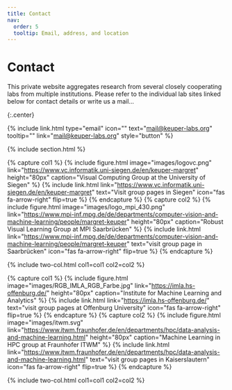 ```yaml
---
title: Contact
nav:
  order: 5
  tooltip: Email, address, and location
---
```


# <i class="fas fa-envelope"></i>Contact

This private website aggregates research from several closely cooperating labs from multiple institutions. Please refer to the individual lab sites linked below for contact details or write us a mail... 


{:.center}

{%
  include link.html
  type="email"
  icon=""
  text="mail@keuper-labs.org"
  tooltip=""
  link="mail@keuper-labs.org"
  style="button"
%}


{% include section.html %}



{% capture col1 %}
{%
  include figure.html
  image="images/logovc.png"
  link="https://www.vc.informatik.uni-siegen.de/en/keuper-margret"
  height="80px"
  caption="Visual Computing Group at the University of Siegen"
%}
{%
  include link.html
  link="https://www.vc.informatik.uni-siegen.de/en/keuper-margret"
  text="Visit group pages in Siegen"
  icon="fas fa-arrow-right"
  flip=true
%}
{% endcapture %}
{% capture col2 %}
{%
  include figure.html
  image="images/logo_mpi_430.png"
  link="https://www.mpi-inf.mpg.de/de/departments/computer-vision-and-machine-learning/people/margret-keuper"
  height="80px"
  caption="Robust Visual Learning Group at MPI Saarbrücken"
%}
{%
  include link.html
  link="https://www.mpi-inf.mpg.de/de/departments/computer-vision-and-machine-learning/people/margret-keuper"
  text="visit group page in Saarbrücken"
  icon="fas fa-arrow-right"
  flip=true
%}
{% endcapture %}

{% include two-col.html col1=col1 col2=col2 %}

{% capture col1 %}
{%
  include figure.html
  image="images/RGB_IMLA_RGB_Farbe.jpg"
  link="https://imla.hs-offenburg.de/"
  height="80px"
  caption="Institute for Machine Learning and Analytics"
%}
{%
  include link.html
  link="https://imla.hs-offenburg.de/"
  text="visit group pages at Offenburg University"
  icon="fas fa-arrow-right"
  flip=true
%}
{% endcapture %}
{% capture col2 %}
{%
  include figure.html
  image="images/itwm.svg"
  link="https://www.itwm.fraunhofer.de/en/departments/hpc/data-analysis-and-machine-learning.html"
  height="80px"
  caption="Machine Learning in HPC group at Fraunhofer ITWM"
%}
{%
  include link.html
  link="https://www.itwm.fraunhofer.de/en/departments/hpc/data-analysis-and-machine-learning.html"
  text="visit group pages in Kaiserslautern"
  icon="fas fa-arrow-right"
  flip=true
%}
{% endcapture %}

{% include two-col.html col1=col1 col2=col2 %}
